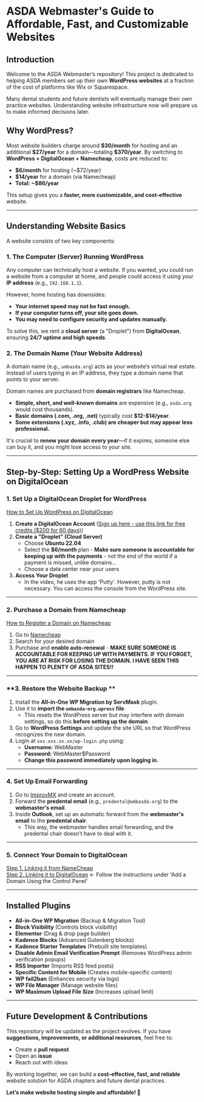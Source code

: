 # **ASDA Webmaster's Guide to Affordable, Fast, and Customizable Websites**

## **Introduction**

Welcome to the ASDA Webmaster’s repository! This project is dedicated to helping ASDA members set up their own **WordPress websites** at a fraction of the cost of platforms like Wix or Squarespace.

Many dental students and future dentists will eventually manage their own practice websites. Understanding website infrastructure now will prepare us to make informed decisions later.

## **Why WordPress?**

Most website builders charge around **\$30/month** for hosting and an additional **\$27/year** for a domain—totaling **\$370/year**. By switching to **WordPress + DigitalOcean + Namecheap**, costs are reduced to:

- **\$6/month** for hosting (\~\$72/year)
- **\$14/year** for a domain (via Namecheap)
- **Total: \~\$86/year**

This setup gives you a **faster, more customizable, and cost-effective** website.

---

## **Understanding Website Basics**

A website consists of two key components:

### **1. The Computer (Server) Running WordPress**

Any computer can technically host a website. If you wanted, you could run a website from a computer at home, and people could access it using your **IP address** (e.g., `192.168.1.1`).

However, home hosting has downsides:

- **Your internet speed may not be fast enough.**
- **If your computer turns off, your site goes down.**
- **You may need to configure security and updates manually.**

To solve this, we rent a **cloud server** (a "Droplet") from **DigitalOcean**, ensuring **24/7 uptime and high speeds**.

### **2. The Domain Name (Your Website Address)**

A domain name (e.g., `umbasda.org`) acts as your website’s virtual real estate. Instead of users typing in an IP address, they type a domain name that points to your server.

Domain names are purchased from **domain registrars** like Namecheap.

- **Simple, short, and well-known domains** are expensive (e.g., `asda.org` would cost thousands).
- **Basic domains (.com, .org, .net)** typically cost **\$12-\$14/year**.
- **Some extensions (.xyz, .info, .club) are cheaper but may appear less professional.**

It's crucial to **renew your domain every year**—if it expires, someone else can buy it, and you might lose access to your site.

---

## **Step-by-Step: Setting Up a WordPress Website on DigitalOcean**

### **1. Set Up a DigitalOcean Droplet for WordPress**

[How to Set Up WordPress on DigitalOcean](https://www.youtube.com/watch?v=HJ46hjXl3uY)

1. **Create a DigitalOcean Account** ([Sign up here - use this link for free credits (\$200 for 60 days)](https://m.do.co/c/1fb519dbd266))
2. **Create a "Droplet" (Cloud Server)**
   - Choose **Ubuntu 22.04**
   - Select the **\$6/month** plan - **Make sure someone is accountable for keeping up with the payments** - not the end of the world if a payment is missed, unlike domains...
   - Choose a data center near your users
3. **Access Your Droplet**
   - In the video, he uses the app 'Putty'. However, putty is not necessary. You can access the console from the WordPress site.

---

### **2. Purchase a Domain from Namecheap**

[How to Register a Domain on Namecheap](https://www.namecheap.com/support/knowledgebase/article.aspx/9776/6/how-to-register-a-domain-name/)

1. Go to [Namecheap](https://www.namecheap.com/)
2. Search for your desired domain
3. Purchase and **enable auto-renewal**   - **MAKE SURE SOMEONE IS ACCOUNTABLE FOR KEEPING UP WITH PAYMENTS. IF YOU FORGET, YOU ARE AT RISK FOR LOSING THE DOMAIN. I HAVE SEEN THIS HAPPEN TO PLENTY OF ASDA SITES!!**

---

### **3. Restore the Website Backup **

1. Install the **All-in-One WP Migration by ServMask** plugin.
2. Use it to **import the ************`umbasda-org.wpress`************ file**.
   - This resets the WordPress server but may interfere with domain settings, so do this **before setting up the domain**.
3. Go to **WordPress Settings** and update the site URL so that WordPress recognizes the new domain.
4. Login at `xxx.xxx.xx.xx/wp-login.php` using:
   - **Username:** WebMaster
   - **Password:** WebMaster\$Password
   - **Change this password immediately upon logging in.**

---

### **4. Set Up Email Forwarding**

1. Go to [ImprovMX](https://app.improvmx.com/) and create an account.
2. Forward the **predental email** (e.g., `predental@umbasda.org`) to the **webmaster's email**.
3. Inside **Outlook**, set up an automatic forward from the **webmaster's email** to the **predental chair**.
   - This way, the webmaster handles email forwarding, and the predental chair doesn’t have to deal with it.

---

### **5. Connect Your Domain to DigitalOcean**

[Step 1. Linking it from NameCheap](https://www.namecheap.com/support/knowledgebase/article.aspx/767/10/how-to-change-dns-for-a-domain/)\
[Step 2. Linking it to DigitalOcean](https://docs.digitalocean.com/products/networking/dns/how-to/add-domains/#add-a-domain-using-the-control-panel)  <- Follow the instructions under 'Add a Domain Using the Control Panel'

---

## **Installed Plugins**

- **All-in-One WP Migration** (Backup & Migration Tool)
- **Block Visibility** (Controls block visibility)
- **Elementor** (Drag & drop page builder)
- **Kadence Blocks** (Advanced Gutenberg blocks)
- **Kadence Starter Templates** (Prebuilt site templates)
- **Disable Admin Email Verification Prompt** (Removes WordPress admin verification popups)
- **RSS Importer** (Imports RSS feed posts)
- **Specific Content for Mobile** (Creates mobile-specific content)
- **WP fail2ban** (Enhances security via logs)
- **WP File Manager** (Manage website files)
- **WP Maximum Upload File Size** (Increases upload limit)

---

## **Future Development & Contributions**

This repository will be updated as the project evolves. If you have **suggestions, improvements, or additional resources**, feel free to:

- Create a **pull request**
- Open an **issue**
- Reach out with ideas

By working together, we can build a **cost-effective, fast, and reliable** website solution for ASDA chapters and future dental practices.

**Let’s make website hosting simple and affordable! 🚀**
